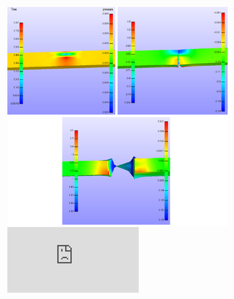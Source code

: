 
 <br>
 <img height="500" src="largedeformationteartest.png" />
 </br>

<object data="https://github.com/kbronik2017/FEBIO2extended/FEBioTheoryManual.pdf" type="application/pdf" width="700px" height="700px">
    <embed src="https://github.com/kbronik2017/FEBIO2extended/FEBioTheoryManual.pdf">
    </embed>
</object>
 
